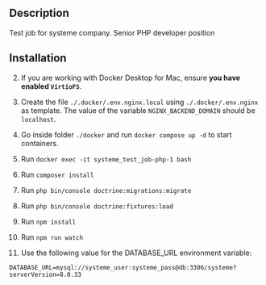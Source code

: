 ## Description

Test job for systeme company. Senior PHP developer position

## Installation

2. If you are working with Docker Desktop for Mac, ensure **you have enabled `VirtioFS`**.

3. Create the file `./.docker/.env.nginx.local` using `./.docker/.env.nginx` as template. The value of the variable `NGINX_BACKEND_DOMAIN` should be `localhost`.

4. Go inside folder `./docker` and run `docker compose up -d` to start containers.

5. Run `docker exec -it systeme_test_job-php-1 bash`

6. Run `composer install`

6. Run `php bin/console doctrine:migrations:migrate`

7. Run `php bin/console doctrine:fixtures:load`

8. Run `npm install`

9. Run `npm run watch`

8. Use the following value for the DATABASE_URL environment variable:

```
DATABASE_URL=mysql://systeme_user:systeme_pass@db:3306/systeme?serverVersion=8.0.33
```
